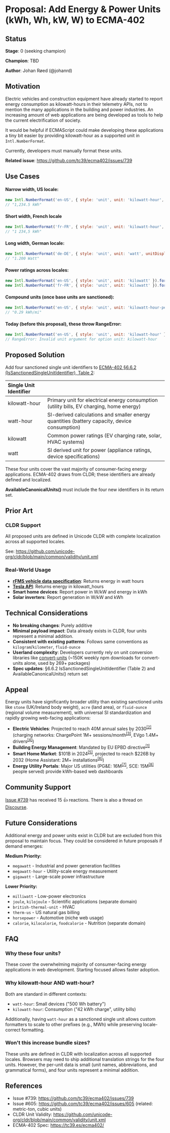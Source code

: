 # Proposal: Add Energy & Power Units (kWh, Wh, kW, W) to ECMA-402

## Status

**Stage**: 0 (seeking champion)

**Champion**: TBD

**Author**: Johan Røed (@johanrd)

## Motivation

Electric vehicles and construction equipment have already started to report energy consumption as kilowatt-hours in their telemetry APIs, not to mention the many applications in the building and power industries. An increasing amount of web applications are being developed as tools to help the current electrification of society.

It would be helpful if ECMAScript could make developing these applications a tiny bit easier by providing kilowatt-hour as a supported unit in `Intl.NumberFormat`.

Currently, developers must manually format these units.

**Related issue**: https://github.com/tc39/ecma402/issues/739

## Use Cases

#### Narrow width, US locale:
```javascript
new Intl.NumberFormat('en-US', { style: 'unit', unit: 'kilowatt-hour', unitDisplay: 'narrow' }).format(1234.5)
// "1,234.5 kWh"
```


#### Short width, French locale
```javascript
new Intl.NumberFormat('fr-FR', { style: 'unit', unit: 'kilowatt-hour', unitDisplay: 'short' }).format(1234.5)
// "1 234,5 kWh"
```

#### Long width, German locale:
```javascript
new Intl.NumberFormat('de-DE', { style: 'unit', unit: 'watt', unitDisplay: 'long' }).format(1200)
// "1.200 Watt"
```

#### Power ratings across locales:
```javascript
new Intl.NumberFormat('en-US', { style: 'unit', unit: 'kilowatt' }).format(5.2)  // "5.2 kW"
new Intl.NumberFormat('fr-FR', { style: 'unit', unit: 'kilowatt' }).format(5.2)  // "5,2 kW"
```

#### Compound units (once base units are sanctioned):
```javascript
new Intl.NumberFormat('en-US', { style: 'unit', unit: 'kilowatt-hour-per-mile', unitDisplay: 'narrow' }).format(0.29)
// "0.29 kWh/mi"
```

#### Today (before this proposal), these throw RangeError:
```javascript
new Intl.NumberFormat('en-US', { style: 'unit', unit: 'kilowatt-hour' }).format(42.5)
// RangeError: Invalid unit argument for option unit: kilowatt-hour
```

## Proposed Solution

Add four sanctioned single unit identifiers to [ECMA-402 §6.6.2 (IsSanctionedSingleUnitIdentifier), Table 2](https://tc39.es/ecma402/#table-sanctioned-single-unit-identifiers):

| Single Unit Identifier |  |
|:------------------------|:-------------|
| kilowatt-hour          | Primary unit for electrical energy consumption (utility bills, EV charging, home energy) |
| watt-hour              | SI-derived calculations and smaller energy quantities (battery capacity, device consumption) |
| kilowatt               | Common power ratings (EV charging rate, solar, HVAC systems) |
| watt                   | SI derived unit for power (appliance ratings, device specifications) |

These four units cover the vast majority of consumer-facing energy applications. ECMA-402 draws from CLDR; these identifiers are already defined and localized.

**AvailableCanonicalUnits()** must include the four new identifiers in its return set.

## Prior Art

### CLDR Support
All proposed units are defined in Unicode CLDR with complete localization across all supported locales.

See: https://github.com/unicode-org/cldr/blob/main/common/validity/unit.xml

### Real-World Usage
- **[rFMS vehicle data specification](https://www.fms-standard.com/Truck/down_load/Technical_Specification_rFMS_vehicle_data_V4.0.0_17.09.2021.pdf)**: Returns energy in watt hours
- **[Tesla API](https://smartcar.com/docs/api-reference/signals/charge#energy-added)**: Returns energy in kilowatt_hours
- **Smart home devices**: Report power in W/kW and energy in kWh
- **Solar inverters**: Report generation in W/kW and kWh

## Technical Considerations

- **No breaking changes**: Purely additive
- **Minimal payload impact**: Data already exists in CLDR, four units represent a minimal addition.
- **Consistent with existing patterns**: Follows same conventions as `kilogram`/`kilometer`, `fluid-ounce`
- **Userland complexity**: Developers currently rely on unit conversion libraries like [convert-units](https://www.npmjs.com/package/convert-units) (~150K weekly npm downloads for convert-units alone, used by 269+ packages)
- **Spec updates**: §6.6.2 IsSanctionedSingleUnitIdentifier (Table 2) and AvailableCanonicalUnits() return set

## Appeal

Energy units have significantly broader utility than existing sanctioned units like `stone` (UK/Ireland body weight), `acre` (land area), or `fluid-ounce` (regional volume measurement), with universal SI standardization and rapidly growing web-facing applications:

- **Electric Vehicles**: Projected to reach 40M annual sales by 2030<sup>[[2]](https://www.iea.org/reports/global-ev-outlook-2024/executive-summary)</sup> (charging networks: ChargePoint 1M+ sessions/month<sup>[[3]](https://www.greencarreports.com/news/1115324_evgo-chargepoint-annual-reports-show-growth-in-electric-car-charging)</sup>, EVgo 1.4M+ drivers<sup>[[4]](https://apps.apple.com/us/app/evgo-fast-ev-charging/id1281660968)</sup>)
- **Building Energy Management**: Mandated by EU EPBD directive<sup>[[1]](https://energy.ec.europa.eu/topics/energy-efficiency/energy-performance-buildings/energy-performance-buildings-directive_en)</sup>
- **Smart Home Market**: $101B in 2024<sup>[[5]](https://www.skyquestt.com/report/smart-home-market)</sup>, projected to reach $226B by 2032 (Home Assistant: 2M+ installations<sup>[[6]](https://www.home-assistant.io/blog/2025/04/16/state-of-the-open-home-recap/)</sup>)
- **Energy Utility Portals**: Major US utilities (PG&E: 16M<sup>[[7]](https://www.pge.com/en/about/company-information/company-profile.html)</sup>, SCE: 15M<sup>[[8]](https://www.sce.com/about-us/who-we-are)</sup> people served) provide kWh-based web dashboards

## Community Support

[Issue #739](https://github.com/tc39/ecma402/issues/739) has received 15 👍 reactions. There is also a thread on [Discourse](https://es.discourse.group/t/addition-of-power-energy-units-to-intl-numberformat/1702).

## Future Considerations

Additional energy and power units exist in CLDR but are excluded from this proposal to maintain focus. They could be considered in future proposals if demand emerges:

**Medium Priority:**
- `megawatt` - Industrial and power generation facilities
- `megawatt-hour` - Utility-scale energy measurement
- `gigawatt` - Large-scale power infrastructure

**Lower Priority:**
- `milliwatt` - Low-power electronics
- `joule`, `kilojoule` - Scientific applications (separate domain)
- `british-thermal-unit` - HVAC 
- `therm-us` - US natural gas billing
- `horsepower` - Automotive (niche web usage)
- `calorie`, `kilocalorie`, `foodcalorie` - Nutrition (separate domain)

## FAQ

### Why these four units?

These cover the overwhelming majority of consumer-facing energy applications in web development. Starting focused allows faster adoption.

### Why kilowatt-hour AND watt-hour?

Both are standard in different contexts:
- `watt-hour`: Small devices ("500 Wh battery")
- `kilowatt-hour`: Consumption ("42 kWh charge", utility bills)

Additionally, having `watt-hour` as a sanctioned single unit allows custom formatters to scale to other prefixes (e.g., MWh) while preserving locale-correct formatting.

### Won't this increase bundle sizes?
These units are defined in CLDR with localization across all supported locales. Browsers may need to ship additional translation strings for the four units. However, the per-unit data is small (unit names, abbreviations, and grammatical forms), and four units represent a minimal addition.

## References

- Issue #739: https://github.com/tc39/ecma402/issues/739
- Issue #605: https://github.com/tc39/ecma402/issues/605 (related: metric-ton, cubic units)
- CLDR Unit Validity: https://github.com/unicode-org/cldr/blob/main/common/validity/unit.xml
- ECMA-402 Spec: https://tc39.es/ecma402/
